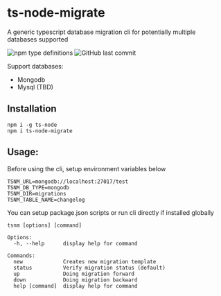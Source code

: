 # ts-node-migrate
A generic typescript database migration cli for potentially multiple databases supported

![npm type definitions](https://img.shields.io/npm/types/typescript)
![GitHub last commit](https://img.shields.io/github/last-commit/khaind/ts-node-migrate)

Support databases:
- Mongodb
- Mysql (TBD)

## Installation
```
npm i -g ts-node
npm i ts-node-migrate
```

## Usage: 
Before using the cli, setup environment variables below

````
TSNM_URL=mongodb://localhost:27017/test
TSNM_DB_TYPE=mongodb
TSNM_DIR=migrations
TSNM_TABLE_NAME=changelog
````

You can setup package.json scripts or run cli directly if installed globally
````
tsnm [options] [command]

Options:
  -h, --help      display help for command

Commands:
  new             Creates new migration template
  status          Verify migration status (default)
  up              Doing migration forward
  down            Doing migration backward
  help [command]  display help for command
```` 

